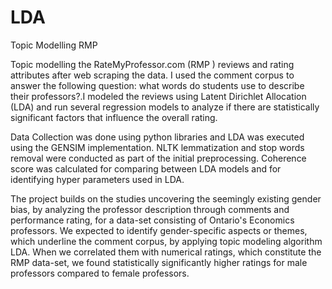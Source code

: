 # LDA
Topic Modelling RMP

Topic modelling the RateMyProfessor.com (RMP ) reviews and rating attributes after web scraping the data. I used the comment corpus  to answer the following question:  what words do students use to describe their professors?.I modeled the reviews using Latent Dirichlet Allocation (LDA) and  run several regression models to analyze if there are statistically significant factors that influence the overall rating.

Data Collection was done using python libraries and LDA was executed using the GENSIM implementation. NLTK lemmatization and stop words removal were conducted as part of the initial preprocessing. Coherence score was calculated for comparing between LDA models and for identifying hyper parameters used in LDA.
  
The project builds on the studies uncovering the seemingly existing gender bias, by analyzing the professor description through comments and performance rating, for a data-set consisting of Ontario's Economics professors. We expected to identify gender-specific aspects or themes, which underline the comment corpus, by applying topic modeling algorithm LDA. When we correlated them with numerical ratings, which constitute the RMP data-set, we found statistically significantly higher ratings for male professors compared to female professors.

